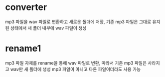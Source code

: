 # converter
mp3 파일을 wav 파일로 변환하고 새로운 폴더에 저장, 기존 mp3 파일은 그대로 유지된 상태에서 새 폴더 내부에 wav 파일이 생성

# rename1
mp3 파일 자체를 rename을 통해 wav 파일로 변환, 따라서 기존 mp3 파일은 사라지고 wav만 새 폴더에 생성
mp3 파일이 아니고 다른 파일이더라도 사용 가능
